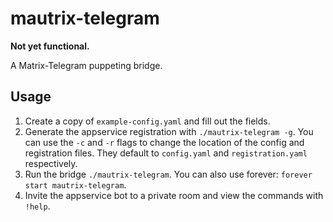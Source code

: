 # mautrix-telegram
**Not yet functional.**

A Matrix-Telegram puppeting bridge.

## Usage
1. Create a copy of `example-config.yaml` and fill out the fields.
2. Generate the appservice registration with `./mautrix-telegram -g`.
   You can use the `-c` and `-r` flags to change the location of the config and registration files.
   They default to `config.yaml` and `registration.yaml` respectively.
3. Run the bridge `./mautrix-telegram`. You can also use forever: `forever start mautrix-telegram`.
4. Invite the appservice bot to a private room and view the commands with `!help`.
